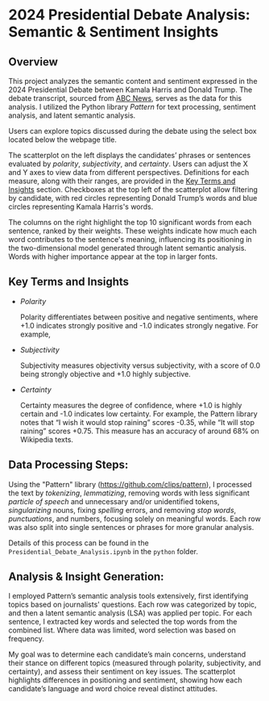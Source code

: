 # 2024 Presidential Debate Analysis: Semantic & Sentiment Insights

## Overview

This project analyzes the semantic content and sentiment expressed in the 2024 Presidential Debate between Kamala Harris and Donald Trump. The debate transcript, sourced from [ABC News](https://abcnews.go.com/Politics/harris-trump-presidential-debate-transcript/story?id=113560542), serves as the data for this analysis. I utilized the Python library *Pattern* for text processing, sentiment analysis, and latent semantic analysis. 

Users can explore topics discussed during the debate using the select box located below the webpage title.

The scatterplot on the left displays the candidates’ phrases or sentences evaluated by *polarity*, *subjectivity*, and *certainty*.  Users can adjust the X and Y axes to view data from different perspectives. Definitions for each measure, along with their ranges, are provided in the [Key Terms and Insights](#key-terms-and-insights) section. Checkboxes at the top left of the scatterplot allow filtering by candidate, with red circles representing Donald Trump’s words and blue circles representing Kamala Harris's words.

The columns on the right highlight the top 10 significant words from each sentence, ranked by their weights. These weights indicate how much each word contributes to the sentence's meaning, influencing its positioning in the two-dimensional model generated through latent semantic analysis. Words with higher importance appear at the top in larger fonts.

## Key Terms and Insights

* *Polarity*

    Polarity differentiates between positive and negative sentiments, where +1.0 indicates strongly positive and -1.0 indicates strongly negative.
    For example, 
  
* *Subjectivity*

    Subjectivity measures objectivity versus subjectivity, with a score of 0.0 being strongly objective and +1.0 highly subjective.
  
* *Certainty*

    Certainty measures the degree of confidence, where +1.0 is highly certain and -1.0 indicates low certainty. For example, the Pattern library notes that “I wish it would stop raining” scores -0.35, while “It will stop raining” scores +0.75. This measure has an accuracy of around 68% on Wikipedia texts.


## Data Processing Steps: 

 Using the "Pattern" library (https://github.com/clips/pattern), I processed the text by *tokenizing*, *lemmatizing*, removing words with less significant *particle of speech* and unnecessary and/or unidentified tokens, *singularizing* nouns, fixing *spelling* errors, and removing *stop words*, *punctuations*, and numbers, focusing solely on meaningful words. Each row was also split into single sentences or phrases for more granular analysis.

Details of this process can be found in the `Presidential_Debate_Analysis.ipynb` in the `python` folder. 

## Analysis & Insight Generation: 

I employed Pattern’s semantic analysis tools extensively, first identifying topics based on journalists' questions. Each row was categorized by topic, and then a latent semantic analysis (LSA) was applied per topic. For each sentence, I extracted key words and selected the top words from the combined list. Where data was limited, word selection was based on frequency.

My goal was to determine each candidate’s main concerns, understand their stance on different topics (measured through polarity, subjectivity, and certainty), and assess their sentiment on key issues. The scatterplot highlights differences in positioning and sentiment, showing how each candidate’s language and word choice reveal distinct attitudes.

